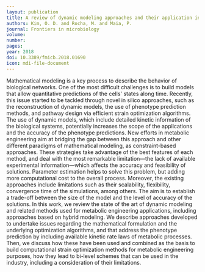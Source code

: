 ```yaml
---
layout: publication
title: A review of dynamic modeling approaches and their application in computational strain optimization for metabolic engineering
authors: Kim, O. D. and Rocha, M. and Maia, P. 
journal: Frontiers in microbiology
volume: 
number: 
pages: 
year: 2018
doi: 10.3389/fmicb.2018.01690
icon: mdi-file-document
---
```

Mathematical modeling is a key process to describe the behavior of biological networks. One of the most difficult challenges is to build models that allow quantitative predictions of the cells' states along time. Recently, this issue started to be tackled through novel in silico approaches, such as the reconstruction of dynamic models, the use of phenotype prediction methods, and pathway design via efficient strain optimization algorithms. The use of dynamic models, which include detailed kinetic information of the biological systems, potentially increases the scope of the applications and the accuracy of the phenotype predictions. New efforts in metabolic engineering aim at bridging the gap between this approach and other different paradigms of mathematical modeling, as constraint-based approaches. These strategies take advantage of the best features of each method, and deal with the most remarkable limitation—the lack of available experimental information—which affects the accuracy and feasibility of solutions. Parameter estimation helps to solve this problem, but adding more computational cost to the overall process. Moreover, the existing approaches include limitations such as their scalability, flexibility, convergence time of the simulations, among others. The aim is to establish a trade-off between the size of the model and the level of accuracy of the solutions. In this work, we review the state of the art of dynamic modeling and related methods used for metabolic engineering applications, including approaches based on hybrid modeling. We describe approaches developed to undertake issues regarding the mathematical formulation and the underlying optimization algorithms, and that address the phenotype prediction by including available kinetic rate laws of metabolic processes. Then, we discuss how these have been used and combined as the basis to build computational strain optimization methods for metabolic engineering purposes, how they lead to bi-level schemes that can be used in the industry, including a consideration of their limitations.

